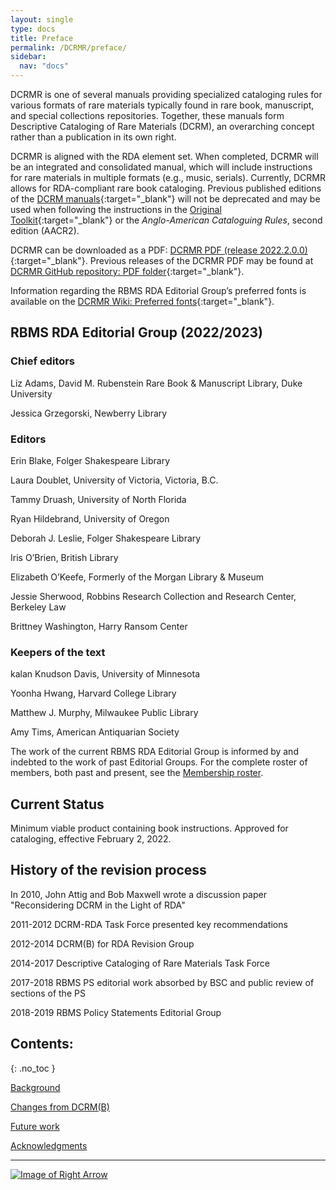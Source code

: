 ```yaml
---
layout: single
type: docs
title: Preface
permalink: /DCRMR/preface/
sidebar:
  nav: "docs"
---
```


DCRMR is one of several manuals providing specialized cataloging rules for various formats of rare materials typically found in rare book, manuscript, and special collections repositories. Together, these manuals form Descriptive Cataloging of Rare Materials (DCRM), an overarching concept rather than a publication in its own right. 

DCRMR is aligned with the RDA element set. When completed, DCRMR will be an integrated and consolidated manual, which will include instructions for rare materials in multiple formats (e.g., music, serials).  Currently, DCRMR allows for RDA-compliant rare book cataloging. Previous published editions of the [DCRM manuals](https://rbms.info/dcrm/){:target="_blank"} will not be deprecated and may be used when following the instructions in the [Original Toolkit](https://original.rdatoolkit.org/){:target="_blank"} or the *Anglo-American Cataloguing Rules*, second edition (AACR2).

DCRMR can be downloaded as a PDF: [DCRMR PDF (release 2022.2.0.0)](https://rbms-bsc.github.io/DCRMR/assets/pdfs/DCRM%20RDA%20edition%20release%202022_2_0_0.pdf){:target="_blank"}. Previous releases of the DCRMR PDF may be found at [DCRMR GitHub repository: PDF folder](https://github.com/rbms-bsc/DCRMR/tree/master/assets/pdfs){:target="_blank"}.

Information regarding the RBMS RDA Editorial Group’s preferred fonts is available on the [DCRMR Wiki: Preferred fonts](https://github.com/rbms-bsc/DCRMR/wiki/Preferred-fonts){:target="_blank"}.
	

## RBMS RDA Editorial Group (2022/2023)

### Chief editors

Liz Adams, David M. Rubenstein Rare Book & Manuscript Library, Duke University  

Jessica Grzegorski, Newberry Library

### Editors

Erin Blake, Folger Shakespeare Library  

Laura Doublet, University of Victoria, Victoria, B.C.  

Tammy Druash, University of North Florida

Ryan Hildebrand, University of Oregon

Deborah J. Leslie, Folger Shakespeare Library

Iris O’Brien, British Library

Elizabeth O’Keefe, Formerly of the Morgan Library & Museum  

Jessie Sherwood, Robbins Research Collection and Research Center, Berkeley Law  

Brittney Washington, Harry Ransom Center  

### Keepers of the text

kalan Knudson Davis, University of Minnesota  

Yoonha Hwang, Harvard College Library  

Matthew J. Murphy, Milwaukee Public Library  

Amy Tims, American Antiquarian Society

The work of the current RBMS RDA Editorial Group is informed by and indebted to the work of past Editorial Groups. For the complete roster of members, both past and present, see the [Membership roster](/DCRMR/preface/Membership-roster/).

## Current Status
Minimum viable product containing book instructions. Approved for cataloging, effective February 2, 2022.

## History of the revision process

In 2010, John Attig and Bob Maxwell wrote a discussion paper "Reconsidering DCRM in the Light of RDA"

2011-2012 DCRM-RDA Task Force presented key recommendations

2012-2014 DCRM(B) for RDA Revision Group

2014-2017 Descriptive Cataloging of Rare Materials Task Force
 
2017-2018 RBMS PS editorial work absorbed by BSC and public review of sections of the PS

2018-2019 RBMS Policy Statements Editorial Group

## Contents:
{: .no_toc }

[Background](/DCRMR/preface/Background/)

[Changes from DCRM(B)](/DCRMR/preface/Changes-from-DCRM(B)/)

[Future work](/DCRMR/preface/Future-work/)

[Acknowledgments](/DCRMR/preface/Acknowledgments/)

---

[![Image of Right Arrow](https://rbms-bsc.github.io/DCRMR/assets/pictures/navigation/Arrow_Right.png "Background")](/DCRMR/preface/Background/)
